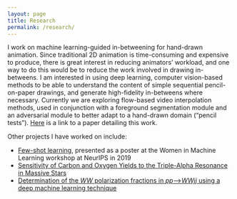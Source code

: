 ```yaml
---
layout: page
title: Research
permalink: /research/
---
```


I work on machine learning-guided in-betweening for hand-drawn animation. Since traditional 2D animation is time-consuming and expensive to produce, there is great interest in reducing animators’ workload, and one way to do this would be to reduce the work involved in drawing in-betweens. I am interested in using deep learning, computer vision-based methods to be able to understand the content of simple sequential pencil-on-paper drawings, and generate high-fidelity in-betweens where necessary. Currently we are exploring flow-based video interpolation methods, used in conjunction with a foreground segmentation module and an adversarial module to better adapt to a hand-drawn domain (“pencil tests”). [Here](../docs/InBetweening_CVPR2023.pdf) is a link to a paper detailing this work.

Other projects I have worked on include:
  - [Few-shot learning](../docs/WiMLAbstract.pdf), presented as a poster at the Women in Machine Learning workshop at NeurIPS in 2019
  - [Sensitivity of Carbon and Oxygen Yields to the Triple-Alpha Resonance in Massive Stars](https://arxiv.org/abs/1809.09168)
  - [Determination of the _WW_ polarization fractions in _pp_-->_WWjj_ using a deep machine learning technique](https://arxiv.org/abs/1510.01691)




